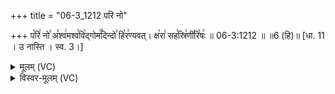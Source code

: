 +++
title = "06-3_1212 परि नो"

+++
प꣡रि꣢ नो꣣ अ꣡श्व꣢मश्व꣣वि꣡द्गोम꣢꣯दिन्दो꣣ हि꣡र꣢ण्यवत्। क्ष꣡रा꣢ सह꣣स्रि꣢णी꣣रि꣡षः꣢ ॥ 06-3:1212 ॥ ॥6 (हि)॥ [धा. 11 । उ नास्ति । स्व. 3।]

<details><summary>मूलम् (VC)</summary>

प꣡रि꣢ णो꣣ अ꣡श्व꣢मश्व꣣वि꣡द्गोम꣢꣯दिन्दो꣣ हि꣡र꣢ण्यवत् । क्ष꣡रा꣢ सह꣣स्रि꣢णी꣣रि꣡षः꣢ ॥१२१२॥
</details>

<details><summary>विस्वर-मूलम् (VC)</summary>

परि णो अश्वमश्वविद्गोमदिन्दो हिरण्यवत् । क्षरा सहस्रिणीरिषः ॥१२१२॥
</details>